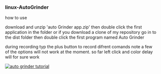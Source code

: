 ### linux-AutoGrinder

how to use

download and unzip 'auto Grinder app.zip' then double click the first application in the folder
or if you download a clone of my repository go in to the dist folder then double click the first program named Auto Grinder

during recording typ the plus button to record difrent comands note a few of the options will not work at the moment. so far left click and color delay will for sure work


[![auto grinder tutorial](https://img.youtube.com/vi/Tu5e8Skyg4A/hqdefault.jpg)](https://www.youtube.com/watch?v=Tu5e8Skyg4A&t "auto grinder tutorial")
